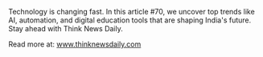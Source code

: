 Technology is changing fast. In this article #70, we uncover top trends like AI, automation, and digital education tools that are shaping India's future. Stay ahead with Think News Daily.

Read more at: www.thinknewsdaily.com